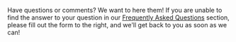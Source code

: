Have questions or comments? We want to here them! If you are unable to find the answer to your question in our [Frequently Asked Questions](/faqs) section, please fill out the form to the right, and we'll get back to you as soon as we can!
